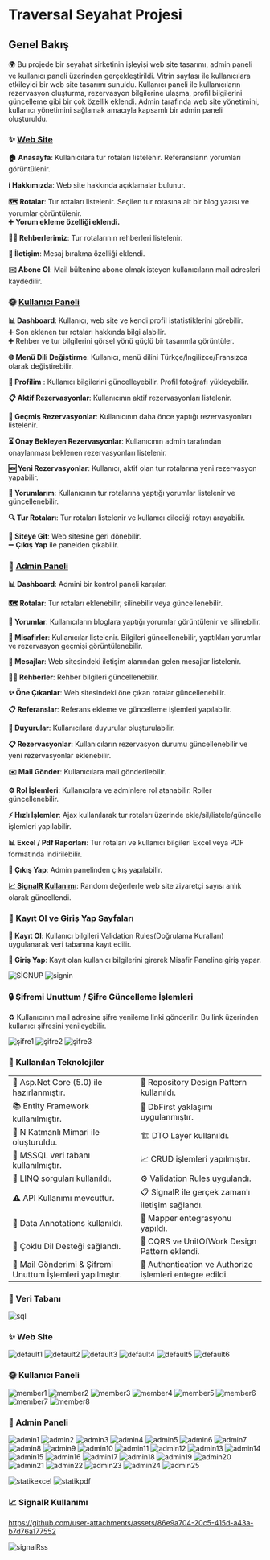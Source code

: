 # Traversal Seyahat Projesi

##  Genel Bakış

🌍 Bu projede bir seyahat şirketinin işleyişi web site tasarımı, admin paneli ve kullanıcı paneli üzerinden gerçekleştirildi. Vitrin sayfası ile kullanıcılara etkileyici bir web site tasarımı sunuldu. Kullanıcı paneli ile kullanıcıların rezervasyon oluşturma, rezervasyon bilgilerine ulaşma, profil bilgilerini güncelleme gibi bir çok özellik eklendi. Admin tarafında web site yönetimini, kullanıcı yönetimini sağlamak amacıyla kapsamlı bir admin paneli oluşturuldu.

### ✨ [Web Site](#-web-site-1)

 **🏠 Anasayfa**:  Kullanıcılara tur rotaları listelenir. Referansların yorumları görüntülenir.

 **ℹ️ Hakkımızda**:  Web site hakkında açıklamalar bulunur.

 **🗺️ Rotalar**:  Tur rotaları listelenir. Seçilen tur rotasına ait bir blog yazısı ve yorumlar görüntülenir.  
  ➕ **Yorum ekleme özelliği eklendi.**

 **👨‍💼 Rehberlerimiz**:  Tur rotalarının rehberleri listelenir.

 **📩 İletişim**:  Mesaj bırakma özelliği eklendi.

 **✉️ Abone Ol**:  Mail bültenine abone olmak isteyen kullanıcıların mail adresleri kaydedilir.

### 🌞 [Kullanıcı Paneli](#-kullanıcı-paneli-1)

 **📊 Dashboard**:   Kullanıcı, web site ve kendi profil istatistiklerini görebilir.  
  ➕ Son eklenen tur rotaları hakkında bilgi alabilir.  
  ➕ Rehber ve tur bilgilerini görsel yönü güçlü bir tasarımla görüntüler.

 **🌐 Menü Dili Değiştirme**:   Kullanıcı, menü dilini Türkçe/İngilizce/Fransızca olarak değiştirebilir.

 **👤 Profilim** :  Kullanıcı bilgilerini güncelleyebilir. Profil fotoğrafı yükleyebilir.

 **📋 Aktif Rezervasyonlar**:  Kullanıcının aktif rezervasyonları listelenir.

 **📜 Geçmiş Rezervasyonlar**:   Kullanıcının daha önce yaptığı rezervasyonları listelenir.

 **⏳ Onay Bekleyen Rezervasyonlar**:   Kullanıcının admin tarafından onaylanması beklenen rezervasyonları listelenir.

 **🆕 Yeni Rezervasyonlar**:   Kullanıcı, aktif olan tur rotalarına yeni rezervasyon yapabilir.

 **💬 Yorumlarım**:   Kullanıcının tur rotalarına yaptığı yorumlar listelenir ve güncellenebilir.

 **🔍 Tur Rotaları**:   Tur rotaları listelenir ve kullanıcı dilediği rotayı arayabilir.

 **🔗 Siteye Git**:   Web sitesine geri dönebilir.  
  ➖ **Çıkış Yap** ile panelden çıkabilir.

### 🔑 [Admin Paneli](#-admin-paneli-1)

 **📊 Dashboard**:  Admini bir kontrol paneli karşılar.

 **🗺️ Rotalar**:  Tur rotaları eklenebilir, silinebilir veya güncellenebilir.

 **💬 Yorumlar**:  Kullanıcıların bloglara yaptığı yorumlar görüntülenir ve silinebilir.

 **👥 Misafirler**:  Kullanıcılar listelenir. Bilgileri güncellenebilir, yaptıkları yorumlar ve rezervasyon geçmişi görüntülenebilir.

 **📩 Mesajlar**:   Web sitesindeki iletişim alanından gelen mesajlar listelenir.

 **👨‍💼 Rehberler**:  Rehber bilgileri güncellenebilir.

 **✨ Öne Çıkanlar**:   Web sitesindeki öne çıkan rotalar güncellenebilir.

 **📋 Referanslar**:    Referans ekleme ve güncelleme işlemleri yapılabilir.

 **📣 Duyurular**:   Kullanıcılara duyurular oluşturulabilir.

 **📋 Rezervasyonlar**: Kullanıcıların rezervasyon durumu güncellenebilir ve yeni rezervasyonlar eklenebilir.

 **✉️ Mail Gönder**:  Kullanıcılara mail gönderilebilir.

 **⚙️ Rol İşlemleri**:    Kullanıcılara ve adminlere rol atanabilir. Roller güncellenebilir.

 **⚡ Hızlı İşlemler**:  Ajax kullanılarak tur rotaları üzerinde ekle/sil/listele/güncelle işlemleri yapılabilir.

 **📊 Excel / Pdf Raporları**:   Tur rotaları ve kullanıcı bilgileri Excel veya PDF formatında indirilebilir.

 **🚪 Çıkış Yap**:    Admin panelinden çıkış yapılabilir.

 [**📈 SignalR Kullanımı**](#-signalr-kullanımı):  Random değerlerle web site ziyaretçi sayısı anlık olarak güncellendi.

###  📝 Kayıt Ol ve Giriş Yap Sayfaları

**🔐 Kayıt Ol**:   Kullanıcı bilgileri Validation Rules(Doğrulama Kuralları) uygulanarak veri tabanına kayıt edilir.

**🔑 Giriş Yap**: Kayıt olan kullanıcı bilgilerini girerek Misafir Paneline giriş yapar.

![SİGNUP](https://github.com/user-attachments/assets/ba1002db-b2b9-424e-8ebd-b098ce1098ea)
![signin](https://github.com/user-attachments/assets/26377731-9dd5-4538-b1e5-f417bdbcb155)


### 🔒 Şifremi Unuttum / Şifre Güncelleme İşlemleri

♻️ Kullanıcının mail adresine şifre yenileme linki gönderilir. Bu link üzerinden kullanıcı şifresini yenileyebilir.

![şifre1](https://github.com/user-attachments/assets/fad44e86-04cc-4853-b339-9b86292f3c78)
![şifre2](https://github.com/user-attachments/assets/50da0cfe-dd52-45da-9dd7-ccb5ed4dc48a)
![şifre3](https://github.com/user-attachments/assets/b9737925-cc81-4829-9958-49b540b18312)


### 🚀 Kullanılan Teknolojiler

<table>
  <tr>
    <td>🎉 Asp.Net Core (5.0) ile hazırlanmıştır.</td>
    <td>📘 Repository Design Pattern kullanıldı.</td>
  </tr>
  <tr>
    <td>📚 Entity Framework kullanılmıştır.</td>
    <td>🔨 DbFirst yaklaşımı uygulanmıştır.</td>
  </tr>
  <tr>
    <td>🏢 N Katmanlı Mimari ile oluşturuldu.</td>
    <td>🏗️ DTO Layer kullanıldı.</td>
  </tr>
  <tr>
    <td>💾 MSSQL veri tabanı kullanılmıştır.</td>
    <td>📈 CRUD işlemleri yapılmıştır.</td>
  </tr>
  <tr>
    <td>📖 LINQ sorguları kullanıldı.</td>
    <td>⚙️ Validation Rules uygulandı.</td>
  </tr>
  <tr>
    <td>⚠️ API Kullanımı mevcuttur.</td>
    <td>📋 SignalR ile gerçek zamanlı iletişim sağlandı.</td>
  </tr>
  <tr>
    <td>📝 Data Annotations kullanıldı.</td>
    <td>📂 Mapper entegrasyonu yapıldı.</td>
  </tr>
  <tr>
    <td>🔑 Çoklu Dil Desteği sağlandı.</td>
    <td>🔐 CQRS ve UnitOfWork Design Pattern eklendi.</td>
  </tr>
  <tr>
    <td>📧 Mail Gönderimi & Şifremi Unuttum İşlemleri yapılmıştır.</td>
    <td>🔐 Authentication ve Authorize işlemleri entegre edildi.</td>
  </tr>
</table>


### 📂 Veri Tabanı

![sql](https://github.com/user-attachments/assets/65162b2f-5f9a-4d08-88f5-50969e5f280e)


### ✨ Web Site
![default1](https://github.com/user-attachments/assets/ad7671f0-7417-41c1-b3ea-0cfd825d0ae3)
![default2](https://github.com/user-attachments/assets/5629a2e5-a2a8-47fa-8b24-0f88f4c43951)
![default3](https://github.com/user-attachments/assets/cd3459b4-d855-4ee4-b435-7ea752612b0e)
![default4](https://github.com/user-attachments/assets/84ff44b9-6303-4efe-9c75-cc87d41e90d1)
![default5](https://github.com/user-attachments/assets/8ef1661b-350c-45a5-b17f-c894ce7bd664)
![default6](https://github.com/user-attachments/assets/a6522069-1ece-407f-912e-c928f150ab46)



### 🌞 Kullanıcı Paneli
![member1](https://github.com/user-attachments/assets/add68239-8c14-47eb-a91b-ccafb65eda73)
![member2](https://github.com/user-attachments/assets/1dfbaa0f-dca0-42c0-b811-0a3843e8b01e)
![member3](https://github.com/user-attachments/assets/07f333ff-0cc9-402f-a309-05164b2643be)
![member4](https://github.com/user-attachments/assets/7477698b-3ba9-4577-9840-462b9cccc08b)
![member5](https://github.com/user-attachments/assets/e9d7b07f-172f-451e-8f4e-d9277c2c7a24)
![member6](https://github.com/user-attachments/assets/f22ac041-dd94-41ea-8cee-1f8ebee59f7c)
![member7](https://github.com/user-attachments/assets/87067802-18db-443a-bc53-dd2001b11ace)
![member8](https://github.com/user-attachments/assets/a0c011ac-8b03-45b6-8589-944679b45017)



### 🔑 Admin Paneli

![admin1](https://github.com/user-attachments/assets/e792fa48-7b7e-469d-9f73-991fe674e30e)
![admin2](https://github.com/user-attachments/assets/0cb2fd4a-b111-4855-84b3-a95e711d95e5)
![admin3](https://github.com/user-attachments/assets/ba48eb9a-c595-4bdf-9fc9-bcb6f3273ceb)
![admin4](https://github.com/user-attachments/assets/619d7370-8642-4ca7-bc90-adef9b0c9a3d)
![admin5](https://github.com/user-attachments/assets/d400bd0a-76f1-4ae4-9ca0-0e60fc98ab16)
![admin6](https://github.com/user-attachments/assets/0789bdf9-213e-42a0-9528-49814d49bd48)
![admin7](https://github.com/user-attachments/assets/5c705d0b-555d-47ba-965e-4893ec8a2b3b)
![admin8](https://github.com/user-attachments/assets/941bef24-7048-4ff3-b944-a9a7fd231305)
![admin9](https://github.com/user-attachments/assets/52fedec0-c8ff-4d2b-89a1-8e4d2328d236)
![admin10](https://github.com/user-attachments/assets/97ab78a0-b92e-4a94-be16-3bff86ad480b)
![admin11](https://github.com/user-attachments/assets/1dd3570a-2446-44b8-ae5f-c3769233aca7)
![admin12](https://github.com/user-attachments/assets/5aad96b6-20c6-438c-8449-30deb04a4179)
![admin13](https://github.com/user-attachments/assets/f440c9ad-8c08-41f2-abc6-683a3570689a)
![admin14](https://github.com/user-attachments/assets/fe553ee2-b51b-427a-be23-75abd3a0caa1)
![admin15](https://github.com/user-attachments/assets/bd0beec4-d8b8-4207-830c-55c0abf144be)
![admin16](https://github.com/user-attachments/assets/b56f25fe-d115-4a45-a5d1-157a848265e4)
![admin17](https://github.com/user-attachments/assets/dbec2213-90c3-4ae5-a5f9-69fd0cd2f4a4)
![admin18](https://github.com/user-attachments/assets/a8ff952e-4a1f-4c89-ba38-91a60055db05)
![admin19](https://github.com/user-attachments/assets/d8b573c7-4fb7-47fd-93d7-f5d95c4705df)
![admin20](https://github.com/user-attachments/assets/912dda3d-e804-481f-bfa4-10b96be96949)
![admin21](https://github.com/user-attachments/assets/442088d3-74a7-4ad4-b8a7-5db5f01160d3)
![admin22](https://github.com/user-attachments/assets/75aafb92-bded-4cd7-bd03-550e3c4501c4)
![admin23](https://github.com/user-attachments/assets/d4bc5681-4782-4459-b898-e7c7a49d0e07)
![admin24](https://github.com/user-attachments/assets/c832bef5-7c37-486f-8934-e1dbd7b7fce0)
![admin25](https://github.com/user-attachments/assets/12f8df6b-2f86-42cb-9cb9-3bd97a447c50)


![statikexcel](https://github.com/user-attachments/assets/904c1a0e-652a-4001-97c0-eaed7d1998a0)
![statikpdf](https://github.com/user-attachments/assets/2c27a136-a3f5-425a-9137-b16cbaf248aa)


### 📈 SignalR Kullanımı

https://github.com/user-attachments/assets/86e9a704-20c5-415d-a43a-b7d76a177552

![signalRss](https://github.com/user-attachments/assets/60970d86-f67a-4c9f-816d-d90bdfbcffcf)































